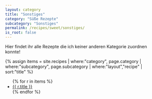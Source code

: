 ```yaml
---
layout: category
title: "Sonstiges"
category: "Süße Rezepte"
subcategory: "Sonstiges"
permalink: /recipes/sweet/sonstiges/
is_root: false
---
```


<p>Hier findet ihr alle Rezepte die ich keiner anderen Kategorie zuordnen konnte!</p>

{% assign items = site.recipes
  | where:"category", page.category
  | where:"subcategory", page.subcategory
  | where:"layout","recipe"
  | sort:"title" %}

<ul>
{% for r in items %}
  <li><a href="{{ r.url | relative_url }}">{{ r.title }}</a></li>
{% endfor %}
</ul>

